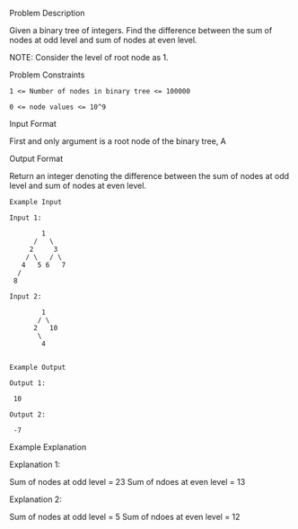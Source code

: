 Problem Description

Given a binary tree of integers. Find the difference between the sum of nodes at odd level and sum of nodes at even level.

NOTE: Consider the level of root node as 1.



Problem Constraints

    1 <= Number of nodes in binary tree <= 100000
    
    0 <= node values <= 10^9



Input Format

First and only argument is a root node of the binary tree, A



Output Format

Return an integer denoting the difference between the sum of nodes at odd level and sum of nodes at even level.


    
    Example Input
    
    Input 1:
    
            1
          /   \
         2     3
        / \   / \
       4   5 6   7
      /
     8 
    
    Input 2:
    
            1
           / \
          2   10
           \
            4
    
    
    Example Output
    
    Output 1:
    
     10
    
    Output 2:
    
     -7


Example Explanation

Explanation 1:

 Sum of nodes at odd level = 23
 Sum of ndoes at even level = 13

Explanation 2:

 Sum of nodes at odd level = 5
 Sum of ndoes at even level = 12